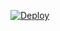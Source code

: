 [![Deploy](https://www.herokucdn.com/deploy/button.png)](https://dashboard.heroku.com/new?template=https://github.com/akloopsoi899/dox) 

